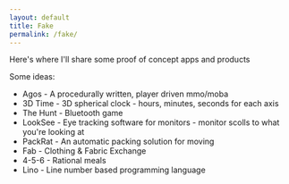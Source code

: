 ```yaml
---
layout: default
title: Fake
permalink: /fake/
---
```

Here's where I'll share some proof of concept apps and products

Some ideas:
* Agos - A procedurally written, player driven mmo/moba
* 3D Time - 3D spherical clock - hours, minutes, seconds for each axis
* The Hunt - Bluetooth game
* LookSee - Eye tracking software for monitors - monitor scolls to what you're looking at
* PackRat - An automatic packing solution for moving 
* Fab - Clothing & Fabric Exchange
* 4-5-6 - Rational meals
* Lino - Line number based programming language